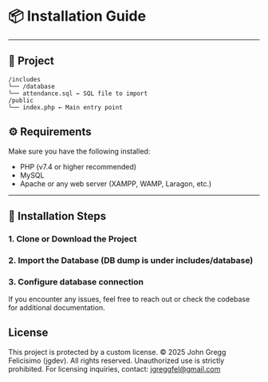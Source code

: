 # 📦 Installation Guide

---

## 📁 Project

```
/includes
└── /database
└── attendance.sql ← SQL file to import
/public
└── index.php ← Main entry point
```

## ⚙️ Requirements

Make sure you have the following installed:

- PHP (v7.4 or higher recommended)
- MySQL
- Apache or any web server (XAMPP, WAMP, Laragon, etc.)

---

## 🚀 Installation Steps

### 1. Clone or Download the Project

### 2. Import the Database (DB dump is under includes/database)

### 3. Configure database connection

If you encounter any issues, feel free to reach out or check the codebase for additional documentation.

## License

This project is protected by a custom license.
© 2025 John Gregg Felicisimo (jgdev). All rights reserved.
Unauthorized use is strictly prohibited.
For licensing inquiries, contact: jgreggfel@gmail.com

